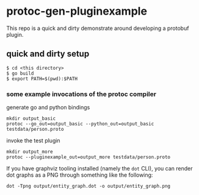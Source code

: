 # protoc-gen-pluginexample

This repo is a quick and dirty demonstrate around developing a protobuf plugin.

## quick and dirty setup
```
$ cd <this directory>
$ go build
$ export PATH=$(pwd):$PATH
```

### some example invocations of the protoc compiler

generate go and python bindings
```
mkdir output_basic
protoc --go_out=output_basic --python_out=output_basic testdata/person.proto
```

invoke the test plugin
```
mkdir output_more
protoc --pluginexample_out=output_more testdata/person.proto
```


If you have graphviz tooling installed (namely the `dot` CLI), you can render dot graphs as a PNG through something like the following:
```
dot -Tpng output/entity_graph.dot -o output/entity_graph.png
```
